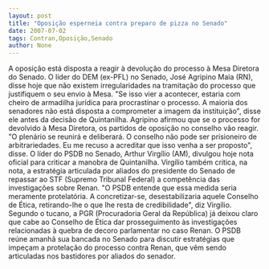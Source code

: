 ```yaml
---
layout: post
title: "Oposição esperneia contra preparo de pizza no Senado"
date: 2007-07-02
tags: Contran,Oposição,Senado
author: None
---
```

A oposi&ccedil;&atilde;o est&aacute; disposta a reagir &agrave; devolu&ccedil;&atilde;o do processo &agrave; Mesa Diretora do Senado. O l&iacute;der do DEM (ex-PFL) no Senado, Jos&eacute; Agripino Maia (RN), disse hoje que n&atilde;o existem irregularidades na tramita&ccedil;&atilde;o do processo que justifiquem o seu envio &agrave; Mesa. 
&quot;Se isso vier a acontecer, estaria com cheiro de armadilha jur&iacute;dica para procrastinar o processo. A maioria dos senadores n&atilde;o est&aacute; disposta a comprometer a imagem da institui&ccedil;&atilde;o&quot;, disse ele antes da decis&atilde;o de Quintanilha. 
Agripino afirmou que se o processo for devolvido &agrave; Mesa Diretora, os partidos de oposi&ccedil;&atilde;o no conselho v&atilde;o reagir. &quot;O plen&aacute;rio se reunir&aacute; e deliberar&aacute;. O conselho n&atilde;o pode ser prisioneiro de arbitrariedades. Eu me recuso a acreditar que isso venha a ser proposto&quot;, disse. 
O l&iacute;der do PSDB no Senado, Arthur Virg&iacute;lio (AM), divulgou hoje nota oficial para criticar a manobra de Quintanilha. 
Virg&iacute;lio tamb&eacute;m critica, na nota, a estrat&eacute;gia articulada por aliados do presidente do Senado de repassar ao STF (Supremo Tribunal Federal) a compet&ecirc;ncia das investiga&ccedil;&otilde;es sobre Renan. 
&quot;O PSDB entende que essa medida seria meramente protelat&oacute;ria. A concretizar-se, desestabilizaria aquele Conselho de &Eacute;tica, retirando-lhe o que lhe resta de credibilidade&quot;, diz Virg&iacute;lio. 
Segundo o tucano, a PGR (Procuradoria Geral da Rep&uacute;blica) j&aacute; deixou claro que cabe ao Conselho de &Eacute;tica dar prosseguimento &agrave;s investiga&ccedil;&otilde;es relacionadas &agrave; quebra de decoro parlamentar no caso Renan. 
O PSDB re&uacute;ne amanh&atilde; sua bancada no Senado para discutir estrat&eacute;gias que impe&ccedil;am a protela&ccedil;&atilde;o do processo contra Renan, que v&ecirc;m sendo articuladas nos bastidores por aliados do senador.  